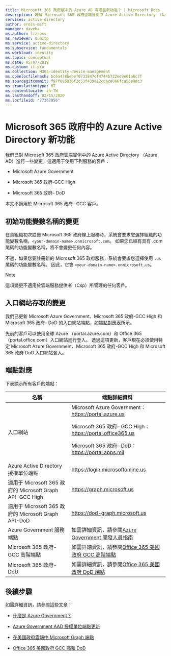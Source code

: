 ```yaml
---
title: Microsoft 365 政府版中的 Azure AD 有哪些新功能？ | Microsoft Docs
description: 瞭解 Microsoft 365 政府雲端實例中 Azure Active Directory （Azure AD）的一些變更，這可能會對您造成影響。
services: active-directory
author: eross-msft
manager: daveba
ms.author: lizross
ms.reviewer: sumitp
ms.service: active-directory
ms.subservice: fundamentals
ms.workload: identity
ms.topic: conceptual
ms.date: 05/07/2019
ms.custom: it-pro
ms.collection: M365-identity-device-management
ms.openlocfilehash: bc6a478bebef0733847ef4744b722ed9e61a6c7f
ms.sourcegitcommit: f97f086936f2c53f439e12ccace066fca53e8dc3
ms.translationtype: MT
ms.contentlocale: zh-TW
ms.lasthandoff: 02/15/2020
ms.locfileid: "77367956"
---
```

# <a name="whats-new-for-azure-active-directory-in-microsoft-365-government"></a>Microsoft 365 政府中的 Azure Active Directory 新功能

我們已對 Microsoft 365 政府雲端實例中的 Azure Active Directory （Azure AD）進行一些變更，這適用于使用下列服務的客戶：

- Microsoft Azure Government

- Microsoft 365 政府-GCC High

- Microsoft 365 政府– DoD

本文不適用於 Microsoft 365 政府– GCC 客戶。

## <a name="changes-to-the-initial-domain-name"></a>初始功能變數名稱的變更

在貴組織初次註冊 Microsoft 365 政府線上服務時，系統會要求您選擇組織的功能變數名稱，`<your-domain-name>.onmicrosoft.com`。 如果您已經有具有 .com 尾碼的功能變數名稱，將不會變更任何內容。

不過，如果您要註冊新的 Microsoft 365 政府服務，系統會要求您選擇使用 `.us` 尾碼的功能變數名稱。 因此，它會 `<your-domain-name>.onmicrosoft.us`。

>[!Note]
>這項變更不適用於雲端服務提供者（Csp）所管理的任何客戶。

## <a name="changes-to-portal-access"></a>入口網站存取的變更

我們已更新 Microsoft Azure Government、Microsoft 365 政府-GCC High 和 Microsoft 365 政府– DoD 的入口網站端點，如[端點對應表](#endpoint-mapping)所示。

先前的客戶可以使用全球 Azure （portal.azure.com）和 Office 365 （portal.office.com）入口網站進行登入。 透過這項更新，客戶現在必須使用特定 Microsoft Azure Government、Microsoft 365 政府-GCC High 和 Microsoft 365 政府 DoD 入口網站登入。

## <a name="endpoint-mapping"></a>端點對應

下表顯示所有客戶的端點：

| 名稱 | 端點詳細資料 |
|------|------------------|
| 入口網站 |Microsoft Azure Government： https://portal.azure.us<p>Microsoft 365 政府– GCC High： https://portal.office365.us<p>Microsoft 365 政府– DoD： https://portal.apps.mil |
| Azure Active Directory 授權單位端點 | https://login.microsoftonline.us |
| 適用于 Microsoft 365 政府的 Microsoft Graph API-GCC High | https://graph.microsoft.us |
| 適用于 Microsoft 365 政府的 Microsoft Graph API-DoD | https://dod-graph.microsoft.us |
| Azure Government 服務端點 | 如需詳細資訊，請參閱[Azure Government 開發人員指南](https://docs.microsoft.com/azure/azure-government/documentation-government-developer-guide) |
| Microsoft 365 政府-GCC 高階端點 | 如需詳細資訊，請參閱[Office 365 美國政府 GCC 高階端點](https://docs.microsoft.com/office365/enterprise/office-365-u-s-government-gcc-high-endpoints) |
| Microsoft 365 政府-DoD | 如需詳細資訊，請參閱[Office 365 美國政府 DoD 端點](https://docs.microsoft.com/office365/enterprise/office-365-u-s-government-dod-endpoints) |

## <a name="next-steps"></a>後續步驟

如需詳細資訊，請參閱這些文章：

- [什麼是 Azure Government？](https://docs.microsoft.com/azure/azure-government/documentation-government-welcome)

- [Azure Government AAD 授權單位端點更新](https://devblogs.microsoft.com/azuregov/azure-government-aad-authority-endpoint-update/)

- [在美國政府雲端中 Microsoft Graph 端點](https://developer.microsoft.com/graph/blogs/new-microsoft-graph-endpoints-in-us-government-cloud/)

- [Office 365 美國政府 GCC 高和 DoD](https://docs.microsoft.com/office365/servicedescriptions/office-365-platform-service-description/office-365-us-government/gcc-high-and-dod)